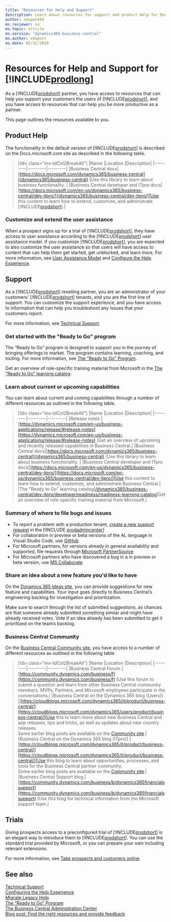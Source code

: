```yaml
---
title: "Resources for Help and Support"
description: Learn about resources for support and product Help for Business Central.
author: edupont04
ms.reviewer: na
ms.topic: article
ms.service: "dynamics365-business-central"
ms.author: edupont
ms.date: 05/31/2019
---
```


# Resources for Help and Support for [!INCLUDE[prodlong](includes/prodlong.md)]

As a [!INCLUDE[prodshort](includes/prodshort.md)] partner, you have access to resources that can help you support your customers the users of [!INCLUDE[prodshort](includes/prodshort.md)], and you have access to resources that can help you be more productive as a partner.  

This page outlines the resources available to you.  

## Product Help

The functionality in the default version of [!INCLUDE[prodshort](includes/prodshort.md)] is described on the Docs.microsoft.com site as described in the following table.  

> [!div class="mx-tdCol2BreakAll"]
> |Name  |Location  |Description|
> |---------|---------|---------|
> |Business Central docs|[https://docs.microsoft.com/dynamics365/business-central](/dynamics365/business-central) |Use this library to learn about business functionality. |
> |Business Central developer and ITpro docs|[https://docs.microsoft.com/en-us/dynamics365/business-central/dev-itpro/](/dynamics365/business-central/dev-itpro/)|Use this content to learn how to extend, customize, and administrate [!INCLUDE[prodshort](includes/prodshort.md)].|

### Customize and extend the user assistance

When a prospect signs up for a trial of [!INCLUDE[prodshort](includes/prodshort.md)], they have access to user assistance according to the [!INCLUDE[prodshort](includes/prodshort.md)] user assistance model. If you customize [!INCLUDE[prodshort](includes/prodshort.md)], you are expected to also customize the user assistance so that users will have access to content that can help them get started, get unblocked, and learn more. For more information, see [User Assistance Model](user-assistance.md) and [Configure the Help Experience](deployment/configure-help.md).  

## Support

As a [!INCLUDE[prodshort](includes/prodshort.md)] reselling partner, you are an administrator of your customers' [!INCLUDE[prodshort](includes/prodshort.md)] tenants, and you are the first line of support. You can customize the support experience, and you have access to information that can help you troubleshoot any issues that your customers report.  

For more information, see [Technical Support](technical-support.md).  

### Get started with the "Ready to Go" program

The “Ready to Go” program is designed to support you in the journey of bringing offerings to market. The program contains learning, coaching, and tooling. For more information, see [The “Ready to Go” Program](developer/readiness/readiness-ready-to-go.md).  

Get an overview of role-specific training material from Microsoft in the [The "Ready to Go" learning catalog](developer/readiness/readiness-learning-catalog.md).  

### Learn about current or upcoming capabilities

You can learn about current and coming capabilities through a number of different resources as outlined in the following table.

> [!div class="mx-tdCol2BreakAll"]
> |Name  |Location  |Description|
> |---------|---------|---------|
> |Release notes |[https://dynamics.microsoft.com/en-us/business-applications/release/#release-notes](https://dynamics.microsoft.com/en-us/business-applications/release/#release-notes) |Get an overview of upcoming and recently released capabilities in Business Central.|
> |Business Central docs|[https://docs.microsoft.com/dynamics365/business-central](/dynamics365/business-central) |Use this library to learn about business functionality. |
> |Business Central developer and ITpro docs|[https://docs.microsoft.com/en-us/dynamics365/business-central/dev-itpro/](https://docs.microsoft.com/en-us/dynamics365/business-central/dev-itpro/)|Use this content to learn how to extend, customize, and administrate Business Central.|
> |The "Ready to Go" learning catalog|[/dynamics365/business-central/dev-itpro/developer/readiness/readiness-learning-catalog](developer/readiness/readiness-learning-catalog.md)|Get an overview of role-specific training material from Microsoft.|

### Summary of where to file bugs and issues

- To report a problem with a production tenant, [create a new support request](administration/tenant-admin-center.md#submitting-support-requests-on-behalf-of-your-customer) in the [!INCLUDE [prodadmincenter](developer/includes/prodadmincenter.md)]
- For collaboration in preview or beta versions of the AL language in Visual Studio Code, use [GitHub](https://github.com/microsoft/al)  
- For Microsoft partners, for versions already in general availability and supported, file requests through [Microsoft PartnerSource](https://mbs.microsoft.com/partnersource/)  
- For Microsoft partners who have discovered a bug in a in preview or beta version, use [MS Collaborate](https://docs.microsoft.com/en-us/collaborate/)  

### Share an idea about a new feature you'd like to have

On the [Dynamics 365 Ideas site](https://aka.ms/bcideas), you can provide suggestions for new feature and capabilities. Your input goes directly to Business Central’s engineering backlog for investigation and prioritization.  

Make sure to search through the list of submitted suggestions, as chances are that someone already submitted something similar and might have already received votes. Vote if an idea already has been submitted to get it prioritized on the team’s backlog.  

### Business Central Community

On the [Business Central Community site](https://community.dynamics.com/business), you have access to a number of different resources as outlined in the following table.

> [!div class="mx-tdCol2BreakAll"]
> |Name  |Location  |Description|
> |---------|---------|---------|
> |Business Central Forum |[https://community.dynamics.com/business/f](https://community.dynamics.com/business/f) |Use this forum to submit a question and learn from other Business Central community members. MVPs, Partners, and Microsoft employees participate in the conversations.|
> [Business Central on the Dynamics 365 blog (Users)] |[https://cloudblogs.microsoft.com/dynamics365/it/product/business-central/](https://cloudblogs.microsoft.com/dynamics365/users/product/business-central/)|Use this to learn more about new Business Central and app releases, tips and tricks, as well as updates about new country releases. </br>Some earlier blog posts are available on the [Community site](https://community.dynamics.com/business/b/financials).|
> [Business Central on the Dynamics 365 blog (ITpro)] |[https://cloudblogs.microsoft.com/dynamics365/it/product/business-central/](https://cloudblogs.microsoft.com/dynamics365/it/product/business-central/)|Use this blog to learn about opportunities, processes, and tools for the Business Central partner community. </br>Some earlier blog posts are available on the [Community site](https://community.dynamics.com/business/b/businesscentraldevitpro).|
> |Business Central Support blog |[https://community.dynamics.com/business/b/dynamics365financialssupport](https://community.dynamics.com/business/b/dynamics365financialssupport) |Use this blog for technical information from the Microsoft support team.|

## Trials

Giving prospects access to a preconfigured trial of [!INCLUDE[prodshort](includes/prodshort.md)] is an elegant way to introduce them to [!INCLUDE[prodshort](includes/prodshort.md)]. You can use the standard trial provided by Microsoft, or you can prepare your own including relevant extensions.  

For more information, see [Take prospects and customers online](deployment/deployment.md#take-prospects-and-customers-online).  

<!-- TODO: Describe how to customize a trial -->

## See also

[Technical Support](technical-support.md)  
[Configuring the Help Experience](deployment/configure-help.md)  
[Migrate Legacy Help](upgrade/migrate-help.md)  
[The “Ready to Go” Program](developer/readiness/readiness-ready-to-go.md)  
[The Business Central Administration Center](administration/tenant-admin-center.md)  
[Blog post: Find the right resources and provide feedback](https://community.dynamics.com/business/b/financials/archive/2018/12/04/find-the-right-resources-and-provide-feedback)  

